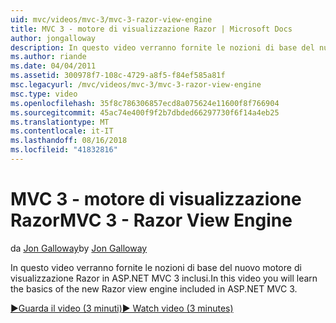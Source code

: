 ```yaml
---
uid: mvc/videos/mvc-3/mvc-3-razor-view-engine
title: MVC 3 - motore di visualizzazione Razor | Microsoft Docs
author: jongalloway
description: In questo video verranno fornite le nozioni di base del nuovo motore di visualizzazione Razor in ASP.NET MVC 3 inclusi.
ms.author: riande
ms.date: 04/04/2011
ms.assetid: 300978f7-108c-4729-a8f5-f84ef585a81f
msc.legacyurl: /mvc/videos/mvc-3/mvc-3-razor-view-engine
msc.type: video
ms.openlocfilehash: 35f8c786306857ecd8a075624e11600f8f766904
ms.sourcegitcommit: 45ac74e400f9f2b7dbded66297730f6f14a4eb25
ms.translationtype: MT
ms.contentlocale: it-IT
ms.lasthandoff: 08/16/2018
ms.locfileid: "41832816"
---
```

<a name="mvc-3---razor-view-engine"></a><span data-ttu-id="6c2b0-103">MVC 3 - motore di visualizzazione Razor</span><span class="sxs-lookup"><span data-stu-id="6c2b0-103">MVC 3 - Razor View Engine</span></span>
====================
<span data-ttu-id="6c2b0-104">da [Jon Galloway](https://github.com/jongalloway)</span><span class="sxs-lookup"><span data-stu-id="6c2b0-104">by [Jon Galloway](https://github.com/jongalloway)</span></span>

<span data-ttu-id="6c2b0-105">In questo video verranno fornite le nozioni di base del nuovo motore di visualizzazione Razor in ASP.NET MVC 3 inclusi.</span><span class="sxs-lookup"><span data-stu-id="6c2b0-105">In this video you will learn the basics of the new Razor view engine included in ASP.NET MVC 3.</span></span>

[<span data-ttu-id="6c2b0-106">&#9654;Guarda il video (3 minuti)</span><span class="sxs-lookup"><span data-stu-id="6c2b0-106">&#9654; Watch video (3 minutes)</span></span>](https://channel9.msdn.com/Blogs/ASP-NET-Site-Videos/mvc-3-razor-view-engine)
